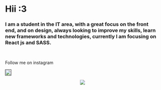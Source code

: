 # Hii :3

<h3 align="left">  
     I am a student in the IT area, with a great focus on the front end, and on design, always looking to improve my skills, learn new frameworks and technologies, currently I am focusing on React js and SASS. 
</h3>

<br/>

<p margin="0px"> Follow me on instagram <p/> 
<a href=""https://www.instagram.com/4lysson_a/> <img margin="0px" width="20px" src="https://cdn.iconscout.com/icon/free/png-512/instagram-233-896451.png"/> </a>

<br/>

<p align="center">
     <img src="https://github-readme-stats.vercel.app/api/top-langs/?username=4ly-a&layout=compact&theme=tokyonight"/>
    <br/> <br/>
  <!--
     <img src="https://github-readme-stats.vercel.app/api?username=4ly-a&show_icons=true&theme=tokyonight"/>
   -->
</p>

